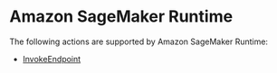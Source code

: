 # Amazon SageMaker Runtime<a name="API_Operations_Amazon_SageMaker_Runtime"></a>

The following actions are supported by Amazon SageMaker Runtime:
+  [InvokeEndpoint](API_runtime_InvokeEndpoint.md) 
